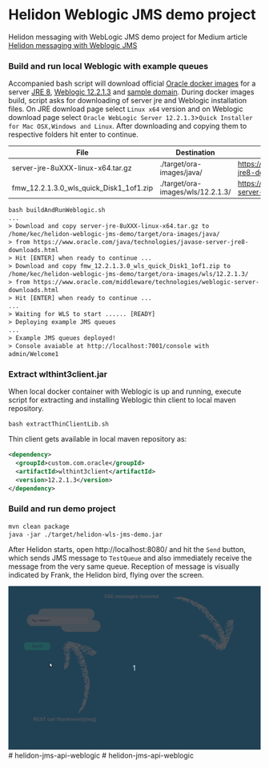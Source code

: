 # Helidon Weblogic JMS demo project
Helidon messaging with WebLogic JMS demo project for Medium article [Helidon messaging with Weblogic JMS](https://medium.com/helidon/helidon-messaging-with-weblogic-jms-7e6ecccdd82d)

### Build and run local Weblogic with example queues

Accompanied bash script will download official [Oracle docker images](https://github.com/oracle/docker-images)
for a server [JRE 8](https://github.com/oracle/docker-images/tree/master/OracleJava/8), [Weblogic 12.2.1.3](https://github.com/oracle/docker-images/tree/master/OracleWebLogic/dockerfiles/12.2.1.3) and [sample domain](https://github.com/oracle/docker-images/tree/master/OracleWebLogic/samples/12213-domain). During docker images build,
script asks for downloading of server jre and Weblogic installation files. On JRE download page select `Linux x64` version and on Weblogic download page select `Oracle WebLogic Server 12.2.1.3`>`Quick Installer for Mac OSX,Windows and Linux`. After downloading and copying them to respective folders hit enter to continue.

| File | Destination | URL for download |
| --- | --- | --- |
| server-jre-8uXXX-linux-x64.tar.gz | ./target/ora-images/java/ | https://www.oracle.com/java/technologies/javase-server-jre8-downloads.html |
| fmw_12.2.1.3.0_wls_quick_Disk1_1of1.zip | ./target/ora-images/wls/12.2.1.3/| https://www.oracle.com/middleware/technologies/weblogic-server-downloads.html |

```shell
bash buildAndRunWeblogic.sh
...
> Download and copy server-jre-8uXXX-linux-x64.tar.gz to /home/kec/helidon-weblogic-jms-demo/target/ora-images/java/ 
> from https://www.oracle.com/java/technologies/javase-server-jre8-downloads.html
> Hit [ENTER] when ready to continue ...
> Download and copy fmw_12.2.1.3.0_wls_quick_Disk1_1of1.zip to /home/kec/helidon-weblogic-jms-demo/target/ora-images/wls/12.2.1.3/ 
> from https://www.oracle.com/middleware/technologies/weblogic-server-downloads.html
> Hit [ENTER] when ready to continue ...
...
> Waiting for WLS to start ...... [READY]
> Deploying example JMS queues
...
> Example JMS queues deployed!
> Console avaiable at http://localhost:7001/console with admin/Welcome1
```

### Extract wlthint3client.jar
When local docker container with Weblogic is up and running, execute script for extracting and installing Weblogic thin client to local maven repository. 
```shell
bash extractThinClientLib.sh
```
Thin client gets available in local maven repository as:
```xml
<dependency>
  <groupId>custom.com.oracle</groupId>
  <artifactId>wlthint3client</artifactId>
  <version>12.2.1.3</version>
</dependency>
```

### Build and run demo project
```shell
mvn clean package
java -jar ./target/helidon-wls-jms-demo.jar 
```

After Helidon starts, open http://localhost:8080/ and hit the `Send` button, which sends JMS message to `TestQueue` and also immediately receive the message from the very same queue. Reception of message is visually indicated by Frank, the Helidon bird, flying over the screen.

![title](images/wls-frank.gif)#   h e l i d o n - j m s - a p i - w e b l o g i c 
 
 #   h e l i d o n - j m s - a p i - w e b l o g i c 
 
 